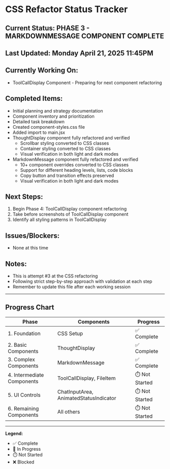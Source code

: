 # CSS Refactor Status Tracker

## Current Status: PHASE 3 - MARKDOWNMESSAGE COMPONENT COMPLETE

## Last Updated: Monday April 21, 2025 11:45PM

## Currently Working On:
- ToolCallDisplay Component - Preparing for next component refactoring

## Completed Items:
- Initial planning and strategy documentation
- Component inventory and prioritization
- Detailed task breakdown
- Created component-styles.css file
- Added import to main.jsx
- ThoughtDisplay component fully refactored and verified
  - Scrollbar styling converted to CSS classes
  - Container styling converted to CSS classes
  - Visual verification in both light and dark modes
- MarkdownMessage component fully refactored and verified
  - 10+ component overrides converted to CSS classes
  - Support for different heading levels, lists, code blocks
  - Copy button and transition effects preserved
  - Visual verification in both light and dark modes

## Next Steps:
1. Begin Phase 4: ToolCallDisplay component refactoring
2. Take before screenshots of ToolCallDisplay component
3. Identify all styling patterns in ToolCallDisplay

## Issues/Blockers:
- None at this time

## Notes:
- This is attempt #3 at the CSS refactoring
- Following strict step-by-step approach with validation at each step
- Remember to update this file after each working session

---

## Progress Chart

| Phase | Components | Progress |
|-------|------------|----------|
| 1. Foundation | CSS Setup | ✅ Complete |
| 2. Basic Components | ThoughtDisplay | ✅ Complete |
| 3. Complex Components | MarkdownMessage | ✅ Complete |
| 4. Intermediate Components | ToolCallDisplay, FileItem | ⏱️ Not Started |
| 5. UI Controls | ChatInputArea, AnimatedStatusIndicator | ⏱️ Not Started |
| 6. Remaining Components | All others | ⏱️ Not Started |

---

**Legend:**
- ✅ Complete
- 🔄 In Progress
- ⏱️ Not Started
- ❌ Blocked